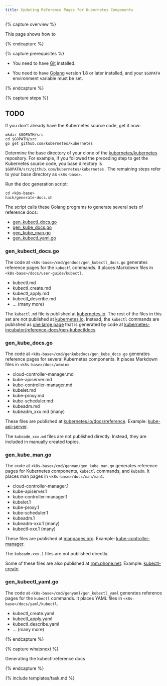```yaml
---
title: Updating Reference Pages for Kubernetes Components
---
```


{% capture overview %}

This page shows how to

{% endcapture %}


{% capture prerequisites %}

* You need to have
[Git](https://git-scm.com/book/en/v2/Getting-Started-Installing-Git)
installed.

* You need to have
[Golang](https://golang.org/doc/install) version 1.8 or later installed,
and your `$GOPATH` environment variable must be set.

{% endcapture %}


{% capture steps %}

## TODO

If you don't already have the Kubernetes source code, get it now:

```shell
mkdir $GOPATH/src
cd $GOPATH/src
go get github.com/kubernetes/kubernetes
```

Determine the base directory of your clone of the
[kubernetes/kubernetes](https://github.com/kubernetes/kubernetes) repository.
For example, if you followed the preceding step to get the Kubernetes source
code, you base directory is `$GOPATH/src/github.com/kubernetes/kubernetes.`
The remaining steps refer to your base directory as `<k8s-base>`.

Run the doc generation script:

```shell
cd <k8s-base>
hack/generate-docs.sh
```

The script calls these Golang programs to generate several sets of reference docs:

* [gen_kubectl_docs.go](https://github.com/kubernetes/kubernetes/blob/master/cmd/gendocs/gen_kubectl_docs.go)
* [gen_kube_docs.go](https://github.com/kubernetes/kubernetes/blob/master/cmd/genkubedocs/gen_kube_docs.go)
* [gen_kube_man.go](https://github.com/kubernetes/kubernetes/blob/master/cmd/genman/gen_kube_man.go)
* [gen_kubectl_yaml.go](https://github.com/kubernetes/kubernetes/blob/master/cmd/genyaml/gen_kubectl_yaml.go)

###  gen_kubectl_docs.go

The code at `<k8s-base>/cmd/gendocs/gen_kubectl_docs.go` generates reference
pages for the `kubectl` commands. It places Markdown files in
`<k8s-base>/docs/user-guide/kubectl`.

* kubectl.md
* kubectl_create.md
* kubectl_apply.md
* kubectl_describe.md
* ... (many more)

The `kubectl.md` file is published at
[kubernetes.io](/docs/user-guide/kubectl/).
The rest of the files in this set are not published at
[kubernetes.io](/docs/home).
Instead, the `kubectl` commands are published as
[one large page](https://kubernetes.io/docs/user-guide/kubectl/{{page.version}}/)
that is generated by code at
[kubernetes-incubator/reference-docs/gen-kubectldocs](https://github.com/kubernetes-incubator/reference-docs/tree/master/gen-kubectldocs).

### gen_kube_docs.go

The code at `<k8s-base>/cmd/genkubedocs/gen_kube_docs.go` generates reference
pages for several Kubernetes components. It places Markdown files in `<k8s-base>/docs/admin>`.

* cloud-controller-manager.md
* kube-apiserver.md
* kube-controller-manager.md
* kubelet.md
* kube-proxy.md
* kube-scheduler.md
* kubeadm.md
* kubeadm_xxx.md (many)

These files are published at
[kubernetes.io/docs/reference](/docs/reference/).
Example: [kube-api-server](/docs/reference/generated/kube-apiserver/).

The `kubeadm_xxx.md` files are not published directly. Instead, they
are included in manually created topics.

### gen_kube_man.go

The code at `<k8s-base>/cmd/genman/gen_kube_man.go` generates reference
pages for Kubernetes components, `kubectl` commands, and `kubadm`. It places
man pages in `<k8s-base>/docs/man/man1`.

* cloud-controller-manager.1
* kube-apiserver.1
* kube-controller-manager.1
* kubelet.1
* kube-proxy.1
* kube-scheduler.1
* kubeadm.1
* kubeadm-xxx.1 (many)
* kubectl-xxx.1 (many)

These files are published at [manpages.org](http://manpages.org).
Example: [kube-controller-manager](http://manpages.org/kube-controller-manager).

The `kubeadm-xxx.1` files are not published directly.

Some of these files are also published at [rpm.phone.net](http://rpm.phone.net).
Example: [kubectl-create](http://rpm.pbone.net/index.php3/stat/45/idpl/30415699/numer/1/nazwa/kubectl-create).

### gen_kubectl_yaml.go

The code at `<k8s-base>/cmd/genyaml/gen_kubectl_yaml` generates reference
pages for the `kubectl` commands. It places YAML files in `<k8s-base>/docs/yaml/kubectl`.

* kubectl_create.yaml
* kubectl_apply.yaml
* kubectl_describe.yaml
* ... (many more)

{% endcapture %}

{% capture whatsnext %}

Generating the kubectl reference docs

{% endcapture %}


{% include templates/task.md %}
